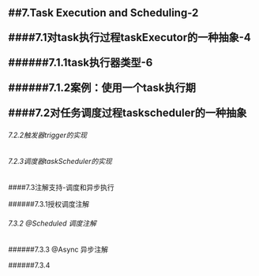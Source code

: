 <h2>
##7.Task Execution and Scheduling-2

####7.1对task执行过程taskExecutor的一种抽象-4

######7.1.1task执行器类型-6

######7.1.2案例：使用一个task执行期

####7.2对任务调度过程taskscheduler的一种抽象

###### 7.2.2触发器trigger的实现

###### 7.2.3调度器taskScheduler的实现

####7.3注解支持-调度和异步执行

######7.3.1授权调度注解

###### 7.3.2 @Scheduled 调度注解

######7.3.3 @Async 异步注解

######7.3.4





















